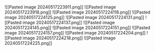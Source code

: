 ![[Pasted image 20240517223911.png]]
![[Pasted image 20240517223918.png]]
![[Pasted image 20240517224118.png]]
![[Pasted image 20240517224125.png]]
![[Pasted image 20240517224131.png]]
![[Pasted image 20240517224137.png]]
![[Pasted image 20240517224145.png]]
![[Pasted image 20240517224151.png]]
![[Pasted image 20240517224157.png]]
![[Pasted image 20240517224204.png]]
![[Pasted image 20240517224218.png]]
![[Pasted image 20240517224225.png]]
